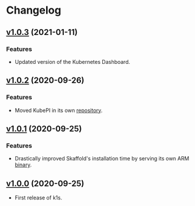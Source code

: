 # Changelog

## [v1.0.3](https://github.com/nushkovg/k1s/compare/v1.0.2...v1.0.3) (2021-01-11)

### Features

* Updated version of the Kubernetes Dashboard.

## [v1.0.2](https://github.com/nushkovg/k1s/compare/v1.0.1...v1.0.2) (2020-09-26)

### Features

* Moved KubePI in its own [repository](https://github.com/nushkovg/kubepi).

## [v1.0.1](https://github.com/nushkovg/k1s/compare/v1.0.0...v1.0.1) (2020-09-25)

### Features

* Drastically improved Skaffold's installation time by serving its own ARM [binary](https://github.com/nushkovg/skaffold/releases/tag/v1.14.0-arm).

## [v1.0.0](https://github.com/nushkovg/k1s/tree/v1.0.0) (2020-09-25)

* First release of k1s.
